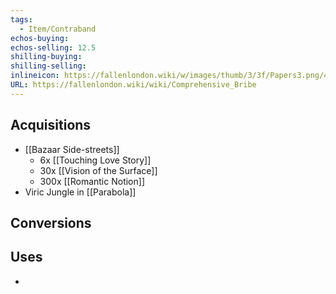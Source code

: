 ```yaml
---
tags:
  - Item/Contraband
echos-buying: 
echos-selling: 12.5
shilling-buying: 
shilling-selling: 
inlineicon: https://fallenlondon.wiki/w/images/thumb/3/3f/Papers3.png/40px-Papers3.png
URL: https://fallenlondon.wiki/wiki/Comprehensive_Bribe
---
```


## Acquisitions
- [[Bazaar Side-streets]]
	- 6x [[Touching Love Story]]
	- 30x [[Vision of the Surface]]
	- 300x [[Romantic Notion]]
- Viric Jungle in [[Parabola]]

## Conversions 

## Uses
- 
